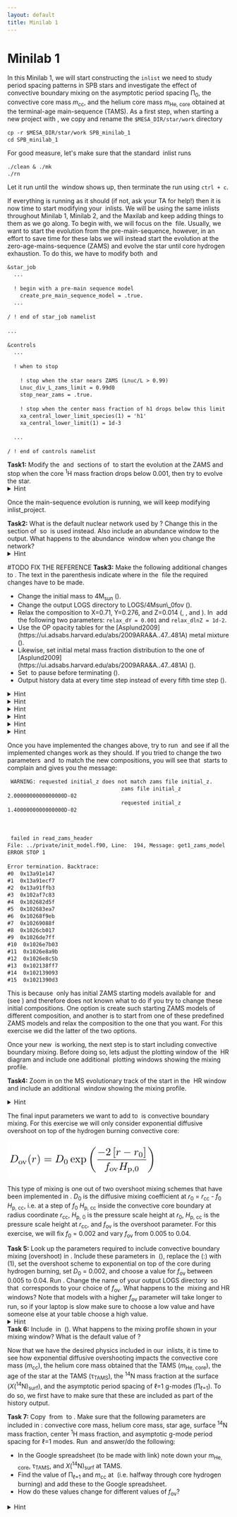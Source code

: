 ```yaml
---
layout: default
title: Minilab 1
---
```

# Minilab 1

In this Minilab 1, we will start constructing the `inlist` we need to study period spacing patterns in SPB stars and investigate the effect of convective boundary mixing on the asymptotic period spacing &Pi;<sub>0</sub>, the convective core mass <i>m</i><sub>cc</sub>, and the helium core mass <i>m</i><sub>He, core</sub> obtained at the terminal-age main-sequence (TAMS). As a first step, when starting a new project with <math>MESA</math>, we copy and rename the `$MESA_DIR/star/work` directory


```
cp -r $MESA_DIR/star/work SPB_minilab_1
cd SPB_minilab_1
```

For good measure, let's make sure that the standard <math>MESA</math> inlist runs
```
./clean & ./mk
./rn
```

Let it run until the <math>pgstar</math> window shows up, then terminate the run using `ctrl + c`. 

If everything is running as it should (if not, ask your TA for help!) then it is now time to start modifying your <math>MESA</math> inlists. We will be using the same inlists throughout Minilab 1, Minilab 2, and the Maxilab and keep adding things to them as we go along. To begin with, we will focus on the <math>inlist_project</math> file. Usually, we want to start the evolution from the pre-main-sequence, however, in an effort to save time for these labs we will instead start the evolution at the zero-age-mains-sequence (ZAMS) and evolve the star until core hydrogen exhaustion. To do this, we have to modify both <math>&star_job</math> and <math>&controls</math>

```
&star_job
  ...

  ! begin with a pre-main sequence model
    create_pre_main_sequence_model = .true.
  ...

/ ! end of star_job namelist

...

&controls
  ...

  ! when to stop

    ! stop when the star nears ZAMS (Lnuc/L > 0.99)
    Lnuc_div_L_zams_limit = 0.99d0
    stop_near_zams = .true.

    ! stop when the center mass fraction of h1 drops below this limit
    xa_central_lower_limit_species(1) = 'h1'
    xa_central_lower_limit(1) = 1d-3

  ...

/ ! end of controls namelist
```


<task>
<b>Task1:</b> Modify the <math>&star_job</math> and <math>&controls</math> sections of <math>inlist_project</math> to start the evolution at the ZAMS and stop when the core <sup>1</sup>H mass fraction drops below 0.001, then try to evolve the star.
</task>

<details>
<summary> Hint </summary>
<p>
The parameters that need to be changed are <code>create_pre_main_sequence_model</code> and <code>stop_near_zams</code>.
</p></details>

Once the main-sequence evolution is running, we will keep modifying inlist_project.

<task>
<b>Task2:</b> What is the default nuclear network used by <math>MESA</math>? Change this in the <math>&star_job</math> section of <math>inlist_project</math> so <math>pp_cno_extras_o18_ne22.net</math> is used instead. Also include an abundance window to the <math>pgstar</math> output. What happens to the abundance <math>pgstar</math> window when you change the network?
</task>

<details>
<summary>Hint</summary>
<p>
The parameters that need to be added in <math>inlist_project</math> are <code>change_net</code> and <code>new_net_name</code>. To plot the abundance window, add <code>Abundance_win_flag = .true.</code> to <math>inlist_pgstar</math>.
</p></details>

#TODO FIX THE REFERENCE
<task>
<b>Task3:</b> Make the following additional changes to <math>inlist_project</math>. The text in the parenthesis indicate where in the <math>inlist_project</math> file the required changes have to be made.

<ul>
<li> Change the initial mass to 4M<sub>sun</sub> (<math>&controls</math>).  </li>
<li> Change the output LOGS directory to LOGS/4Msun\_0fov (<math>&controls</math>). </li>
<li> Relax the composition to X=0.71, Y=0.276, and Z=0.014 (<math>&star_job</math>, <math>&kap</math>, and <math>&controls</math>). In <math>&controls</math> add the following two parameters: <code>relax_dY = 0.001</code> and <code>relax_dlnZ = 1d-2</code>. </li>
<li> Use the OP opacity tables for the [Asplund2009](https://ui.adsabs.harvard.edu/abs/2009ARA&A..47..481A) metal mixture (<math>&kap</math>). </li>
<li> Likewise, set initial metal mass fraction distribution to the one of [Asplund2009](https://ui.adsabs.harvard.edu/abs/2009ARA&A..47..481A) (<math>&star_job</math>).</li>
<li> Set <math>pgstar</math> to pause before terminating (<math>&star_job</math>). </li>
<li> Output history data at every time step instead of every fifth time step (<math>&controls</math>).</li>
</ul>
</task>

<details>
<summary> Hint </summary>
<p>
The parameters that need to be added in <math>&star_job</math> are: <code>&relax_Y</code>, <code>&new_Y</code>, <code>&relax_Z</code>, <code>&new_Z</code>, <code>initial_zfracs</code>, and <code>pause_before_terminate</code>.
</p></details>
<details>
<summary> Hint </summary>
<p>
The parameters that need to be added in <math>&controls</math> are: <code>log_directory</code>, <code>&relax_dY = 0.001</code>, <code>&relax_dlnZ = 1d-2</code>, and <code>history_interval</code>.
</p></details>
<details>
<summary> Hint </summary>
<p>
The parameters that need to be changed in <math>&controls</math> are: <math>initial_mass</math> and <math>initial_z</math>. The latter one has to be commented out, or <math>MESA</math> will start complaining.
vscode find and replace
</p></details>
<details>
<summary> Hint </summary>
<p>
In <math>&kap</math> the parameter <math>kap_file_prefix</math> has to be added while <math>Zbase</math> has to be changed to match the new metal mass fraction.}\\
</p></details>
<details>
<summary> Hint </summary>
<p>
Concerning figuring out how to set the <math>kap_file_prefix</math> parameter, you might notice if you look up this parameter on the <math>MESA</math> documentation website that the following options are listed: <math>gn93</math>, <math>gs98</math>, <math>a09</math>, <math>OP\_gs98</math>, and <math>OP\_a09\_nans\_removed\_by\_hand</math>. However, no explanation is given as to what these parameters actually stand for. From the naming of the parameters you might be able to guess which one you have to use, but if you want to be sure then one way to do this is to go to your <math>$MESA_DIR/data/kap_data/</math> directory and look at the files there. In the file names, everything before <math>_z#.#_x#.#.data</math> corresponds to the input options for the <math>kap_file_prefix</math> parameter. If you choose one of the files there and open it, then the first line of the file will give you the explanation and reference to the table.
</p></details>
<details>
<summary> Hint </summary>
<p>
Concerning figuring out how to set the <math>initial_zfracs}</math> parameter, the <math>MESA</math> documentation website will let you know that the eight possible options are defined in the <math>$MESA_DIR/chem/public/chem_def.f90</math> file. If you look from line number 299 and beyond, then you should be able to compare the references to the different metal mixtures.
</p></details>

Once you have implemented the changes above, try to run <math>MESA</math> and see if all the implemented changes work as they should. If you tried to change the two parameters <math>initial_z</math> and <math>initial_y</math> to match the new compositions, you will see that <math>MESA</math> starts to complain and gives you the message:

```
 WARNING: requested initial_z does not match zams file initial_z.
                                    zams file initial_z    2.0000000000000000D-02
                                    requested initial_z    1.4000000000000000D-02



 failed in read_zams_header
File: ../private/init_model.f90, Line:  194, Message: get1_zams_model
ERROR STOP 1

Error termination. Backtrace:
#0  0x13a91e147
#1  0x13a91ecf7
#2  0x13a91ffb3
#3  0x102af7c83
#4  0x102682d5f
#5  0x102683ea7
#6  0x10268f9eb
#7  0x10269088f
#8  0x1026cb017
#9  0x1026de7ff
#10  0x1026e7b03
#11  0x1026e8a9b
#12  0x1026e8c5b
#13  0x102138ff7
#14  0x102139093
#15  0x1021390d3
```


This is because <math>MESA</math> only has initial ZAMS starting models available for <math>initial_z = 0.02</math> and <math>initial_y = 0.28</math> (see <math>$MESA_DIR/data/star_data/zams_models/zams_z2m2_y28.data</math>) and therefore does not known what to do if you try to change these initial compositions. One option is create such starting ZAMS models of different composition, and another is to start from one of these predefined ZAMS models and relax the composition to the one that you want. For this exercise we did the latter of the two options.

Once your new <math>inlist_project</math> is working, the next step is to start including convective boundary mixing. Before doing so, lets adjust the plotting window of the <math>pgstar</math> HR diagram and include one additional <math>pgstar</math> plotting windows showing the mixing profile.


<task><b>Task4:</b> Zoom in on the MS evolutionary track of the start in the <math>pgstar</math> HR window and include an additional <math>pgstar</math> window showing the mixing profile. </task>

<details>
<summary> Hint </summary>
<p>
Modify the four input parameters <math>HR_logT_min</math>, <math>HR_logT_max</math>, <math>HR_logL_min</math>, and <math>HR_logL_max</math> in <math>inlist_pgstar</math>. You can do this on the fly while <math>MESA</math> is running. Look up "Mixing window" in the <math>MESA</math> <math>pgstar</math> documentation. The parameter you want to add to <math>inlist_pgstar</math> is <math>Mixing_win_flag</math>.
</p></details>

The final input parameters we want to add to <math>inlist_project</math> is convective boundary mixing. For this exercise we will only consider exponential diffusive overshoot on top of the hydrogen burning convective core: 

<img src="./_images/equation_overshoot.png">

This type of mixing is one out of two overshoot mixing schemes that have been implemented in <math>MESA</math>. <i>D</i><sub>0</sub> is the diffusive mixing coefficient at <i>r</i><sub>0</sub> = <i>r</i><sub>cc</sub> - <i>f</i><sub>0</sub> <i>H</i><sub>p, cc</sub>, i.e. at a step of <i>f</i><sub>0</sub> <i>H</i><sub>p, cc</sub> inside the convective core boundary at radius coordinate <i>r</i><sub>cc</sub>, <i>H</i><sub>p, 0</sub> is the pressure scale height at <i>r</i><sub>0</sub>, <i>H</i><sub>p, cc</sub> is the pressure scale height at <i>r</i><sub>cc</sub>, and <i>f</i><sub>ov</sub> is the overshoot parameter. For this exercise, we will fix <i>f</i><sub>0</sub> = 0.002 and vary <i>f</i><sub>ov</sub> from 0.005 to 0.04.


<task>
<b>Task 5:</b> Look up the parameters required to include convective boundary mixing (overshoot) in <math>MESA</math>. Include these parameters in <math>inlist_project</math> (<math>&controls</math>), replace the (:) with (1), set the overshoot scheme to exponential on top of the core during hydrogen burning, set <i>D</i><sub>0</sub> = 0.002, and choose a value for <i>f</i><sub>ov</sub> between 0.005 to 0.04. Run <math>MESA</math>. Change the name of your output LOGS directory <math>LOGS/4Msun_#fov</math> so that <math>#</math> corresponds to your choice of <i>f</i><sub>ov</sub>. What happens to the <math>pgstar</math> mixing and HR windows? Note that models with a higher <i>f</i><sub>ov</sub> parameter will take longer to run, so if your laptop is slow make sure to choose a low value and have someone else at your table choose a high value.
</task>

<details>
<summary> Hint </summary>
<p>
The parameters to be added to <math>&controls</math> in <math>inlist_project</math> are: <math>overshoot_scheme(1)</math>, <math>overshoot_zone_type(1)</math>, <math>overshoot_zone_loc(1)</math>, <math>overshoot_bdy_loc(1)</math>, <math>overshoot_f(1)</math>, and <math>overshoot_f0(1) = 0.002</math>. <math>overshoot_f(1)</math> is the overshooting parameter that you will be varying.
</p></details>

<task>
<b>Task 6:</b> Include <math>overshoot_D_min = 1d-2</math> in <math>inlist_project</math> (<math>&controls</math>). What happens to the mixing profile shown in your mixing window? What is the default value of <math>overshoot_D_min</math>?
</task>

Now that we have the desired physics included in our <math>MESA</math> inlists, it is time to see how exponential diffusive overshooting impacts the convective core mass (<i>m</i><sub>cc</sub>), the helium core mass obtained that the TAMS (<i>m</i><sub>He, core</sub>), the age of the star at the TAMS (&tau;<sub>TAMS</sub>), the <sup>14</sup>N mass fraction at the surface (<i>X</i>(<sup>14</sup>N)<sub>surf</sub>), and the asymptotic period spacing of &#8467;=1 g-modes (&Pi;<sub>&#8467;=1</sub>). To do so, we first have to make sure that these are included as part of the history output.

<task>
<b>Task 7:</b> Copy <math>history_columns.list</math> from <math>$MESA_DIR/star/defaults</math> to <math>SPB_minilab_1</math>. Make sure that the following parameters are included in <math>history_columns.list</math>: convective core mass, helium core mass, star age, surface <sup>14</sup>N mass fraction, center <sup>1</sup>H mass fraction, and asymptotic g-mode period spacing for &#8467;=1 modes. Run <math>MESA</math> and answer/do the following:

<ul>
<li> In the Google spreadsheet (to be made with link) note down your <i>m</i><sub>He, core</sub>, &tau;<sub>TAMS</sub>, and <i>X</i>(<sup>14</sup>N)<sub>surf</sub> at TAMS. </li>
<li> Find the value of &Pi;<sub>&#8467;=1</sub> and <i>m</i><sub>cc</sub> at <math>center_h1 &sim; 0.35</math> (i.e. halfway through core hydrogen burning) and add these to the Google spreadsheet.</li>
<li> How do these values change for different values of <i>f</i><sub>ov</sub>?</li>
</ul>
</task>


<details>
<summary> Hint </summary>
<p>
The convective core mass (<math>mass_conv_core</math>), helium core mass (<math>he_core_mass</math>), star age (<math>star_age</math>), and center <sup>1</sup>H mass fraction (<math>center h1</math>) parameters are already included in the history output by default. The only additional ones you have to add are <math>surface n14</math> and <math>delta_Pg</math>.
</p></details>
